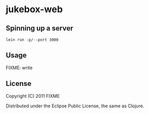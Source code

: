 # jukebox-web

## Spinning up a server

`lein run -p/--port 3000`

## Usage

FIXME: write

## License

Copyright (C) 2011 FIXME

Distributed under the Eclipse Public License, the same as Clojure.
